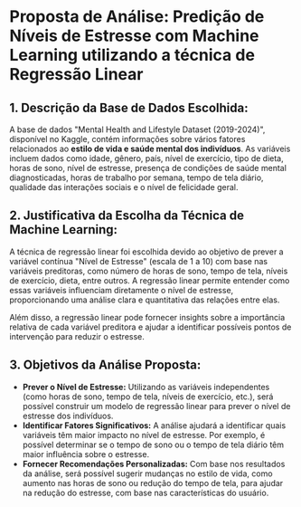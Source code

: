 # Proposta de Análise: Predição de Níveis de Estresse com Machine Learning utilizando a técnica de Regressão Linear

## 1. Descrição da Base de Dados Escolhida: 
A base de dados "Mental Health and Lifestyle Dataset (2019-2024)", disponível no Kaggle, contém informações sobre vários fatores relacionados ao **estilo de vida e saúde mental dos indivíduos**. As variáveis incluem dados como idade, gênero, país, nível de exercício, tipo de dieta, horas de sono, nível de estresse, presença de condições de saúde mental diagnosticadas, horas de trabalho por semana, tempo de tela diário, qualidade das interações sociais e o nível de felicidade geral.

## 2. Justificativa da Escolha da Técnica de Machine Learning: 
A técnica de regressão linear foi escolhida devido ao objetivo de prever a variável contínua "Nível de Estresse" (escala de 1 a 10) com base nas variáveis preditoras, como número de horas de sono, tempo de tela, níveis de exercício, dieta, entre outros. A regressão linear permite entender como essas variáveis influenciam diretamente o nível de estresse, proporcionando uma análise clara e quantitativa das relações entre elas.

Além disso, a regressão linear pode fornecer insights sobre a importância relativa de cada variável preditora e ajudar a identificar possíveis pontos de intervenção para reduzir o estresse.

## 3. Objetivos da Análise Proposta:

- **Prever o Nível de Estresse:** Utilizando as variáveis independentes (como horas de sono, tempo de tela, níveis de exercício, etc.), será possível construir um modelo de regressão linear para prever o nível de estresse dos indivíduos.
- **Identificar Fatores Significativos:** A análise ajudará a identificar quais variáveis têm maior impacto no nível de estresse. Por exemplo, é possível determinar se o tempo de sono ou o tempo de tela diário têm maior influência sobre o estresse.
- **Fornecer Recomendações Personalizadas:** Com base nos resultados da análise, será possível sugerir mudanças no estilo de vida, como aumento nas horas de sono ou redução do tempo de tela, para ajudar na redução do estresse, com base nas características do usuário.
